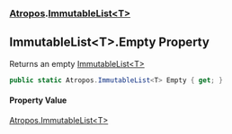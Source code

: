 ### [Atropos](Atropos.md 'Atropos').[ImmutableList&lt;T&gt;](ImmutableList_T_.md 'Atropos.ImmutableList&lt;T&gt;')
## ImmutableList&lt;T&gt;.Empty Property
Returns an empty [ImmutableList&lt;T&gt;](ImmutableList_T_.md 'Atropos.ImmutableList&lt;T&gt;')
```csharp
public static Atropos.ImmutableList<T> Empty { get; }
```
#### Property Value
[Atropos.ImmutableList&lt;](ImmutableList_T_.md 'Atropos.ImmutableList&lt;T&gt;')[T](ImmutableList_T_.md#Atropos_ImmutableList_T__T 'Atropos.ImmutableList&lt;T&gt;.T')[&gt;](ImmutableList_T_.md 'Atropos.ImmutableList&lt;T&gt;')
